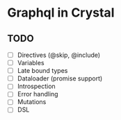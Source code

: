 # Graphql in Crystal

## TODO

- [ ] Directives (@skip, @include)
- [ ] Variables
- [ ] Late bound types
- [ ] Dataloader (promise support)
- [ ] Introspection
- [ ] Error handling
- [ ] Mutations
- [ ] DSL
